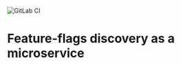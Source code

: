 ![GitLab CI](https://gitlab.com/ua-team/features.uateam.tv/badges/master/build.svg)

Feature-flags discovery as a microservice
=========================================
